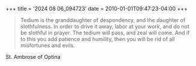 +++
title = '2024 08 06_094723'
date = 2010-01-01T09:47:23-04:00
+++

> Tedium is the granddaughter of despondency, and the daughter of slothfulness. In order to drive it away, labor at your work, and do not be slothful in prayer. The tedium will pass, and zeal will come. And if to this you add patience and humility, then you will be rid of all misfortunes and evils.

St. Ambrose of Optina
